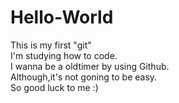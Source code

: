 # Hello-World
This is my first "git"<br>
I'm studying how to code.<br>
I wanna be a oldtimer by using Github.<br>
Although,it's not goning to be easy.<br>
So good luck to me :)
